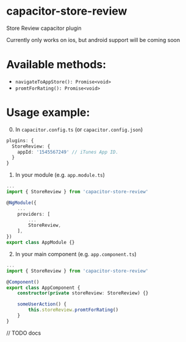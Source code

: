 # capacitor-store-review

Store Review capacitor plugin

Currently only works on ios, but android support will be coming soon

# Available methods:

- `navigateToAppStore(): Promise<void>`
- `promtForRating(): Promise<void>`

# Usage example:

0. In `capacitor.config.ts` (or `capacitor.config.json`)

```ts
plugins: {
  StoreReview: {
    appId: '1545567249' // iTunes App ID.
  }
}
```

1. In your module (e.g. `app.module.ts`)

```ts
...
import { StoreReview } from 'capacitor-store-review'

@NgModule({
	...
	providers: [
		...
		StoreReview,
	],
})
export class AppModule {}

```

2. In your main component (e.g. `app.component.ts`)

```ts
...
import { StoreReview } from 'capacitor-store-review'

@Component()
export class AppComponent {
	constructor(private storeReview: StoreReview) {}

    someUserAction() {
        this.storeReview.promtForRating()
    }
}

```

// TODO docs
